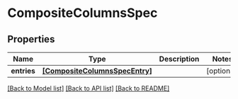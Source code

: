 # CompositeColumnsSpec

## Properties
Name | Type | Description | Notes
------------ | ------------- | ------------- | -------------
**entries** | [**[CompositeColumnsSpecEntry]**](CompositeColumnsSpecEntry.md) |  | [optional] 

[[Back to Model list]](../README.md#documentation-for-models) [[Back to API list]](../README.md#documentation-for-api-endpoints) [[Back to README]](../README.md)


